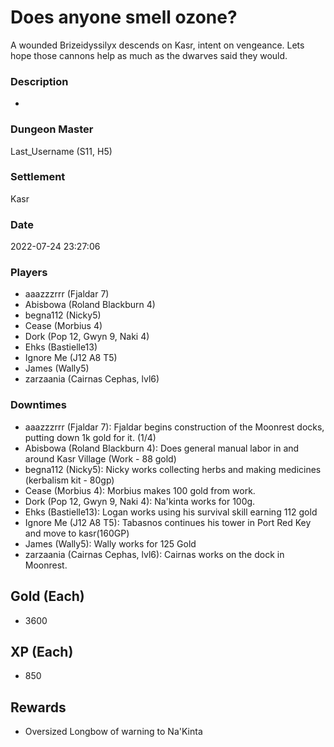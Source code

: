 # Does anyone smell ozone?
A wounded Brizeidyssilyx descends on Kasr, intent on vengeance. Lets hope those cannons help as much as the dwarves said they would.
### Description
-
### Dungeon Master
Last_Username (S11, H5)
### Settlement
Kasr
### Date
2022-07-24 23:27:06
### Players
* aaazzzrrr (Fjaldar 7)
* Abisbowa (Roland Blackburn 4)
* begna112 (Nicky5)
* Cease (Morbius 4)
* Dork (Pop 12, Gwyn 9, Naki 4)
* Ehks (Bastielle13)
* Ignore Me (J12 A8 T5)
* James (Wally5)
* zarzaania (Cairnas Cephas, lvl6)
### Downtimes
* aaazzzrrr (Fjaldar 7): Fjaldar begins construction of the Moonrest docks, putting down 1k gold for it. (1/4)
* Abisbowa (Roland Blackburn 4): Does general manual labor in and around Kasr Village (Work - 88 gold)
* begna112 (Nicky5): Nicky works collecting herbs and making medicines (kerbalism kit - 80gp)
* Cease (Morbius 4): Morbius makes 100 gold from work.
* Dork (Pop 12, Gwyn 9, Naki 4): Na'kinta works for 100g.
* Ehks (Bastielle13): Logan works using his survival skill earning 112 gold
* Ignore Me (J12 A8 T5): Tabasnos continues his tower in Port Red Key and move to kasr(160GP)
* James (Wally5): Wally works for 125 Gold
* zarzaania (Cairnas Cephas, lvl6): Cairnas works on the dock in Moonrest.
## Gold (Each)
* 3600
## XP (Each)
* 850
## Rewards
* Oversized Longbow of warning to Na'Kinta